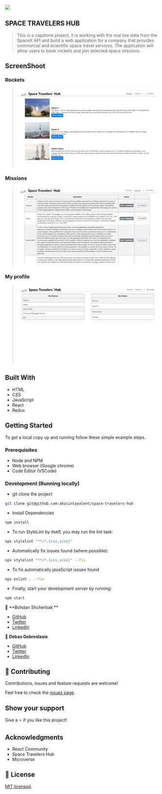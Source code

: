 ![](https://img.shields.io/badge/Microverse-blueviolet)

## SPACE TRAVELERS HUB 

> This is a capstone project, it is working with the real live data from the SpaceX API and build a web application for a company that provides commercial and scientific space travel services. The application will allow users to book rockets and join selected space missions.

## ScreenShoot
### Rockets
 > ![screenshot](./ScreenShoot/ScreenShootRocket.png)
   ### Missions
 >![screenshot](./ScreenShoot/ScreenShootMissions.png)

### My profile
 >![screenshot](./ScreenShoot/ScreenShootMyProfile.png)
## Built With

- HTML
- CSS 
- JavaScript 
- React
- Redux

## Getting Started

To get a local copy up and running follow these simple example steps.

### Prerequisites

- Node and NPM
- Web browser (Google chrome)
- Code Editor (VSCode)

### Development (Running locally)

- git clone the project

```bash 
git clone git@github.com:akucintavalent/space-travelers-hub
```

- Install Dependencies

```bash
npm install
```

- To run StyleLint by itself, you may run the lint task:

```bash
npx stylelint "**/*.{css,scss}"
```

- Automatically fix issues found (where possible):

```bash
npx stylelint "**/*.{css,scss}" --fix
```
- To fix automatically javaScript issues found
```bash
npx eslint . --fix
```

- Finally, start your development server by running:

```bash
npm start
```
👤 **Bohdan Shcherbak **

- [GitHub](https://github.com/akucintavalent)
- [Twitter](https://twitter.com/ibodi828)
- [LinkedIn](https://www.linkedin.com/in/bohdan-shcherbak/)

👤 **Debas Gebreslasie**

- [GitHub](https://github.com/Debas-31)
- [Twitter](https://twitter.com/DEBSH76956492)
- [LinkedIn](https://www.linkedin.com/in/debas-gebrengus)

## 🤝 Contributing

Contributions, issues and feature requests are welcome!

Feel free to check the [issues page](https://github.com/akucintavalent/space-travelers-hub/issues).

## Show your support

Give a ⭐️ if you like this project!

## Acknowledgments

- React Community 
- Space Travelers Hub
- Microverse

## 📝 License

[MIT licensed]().
